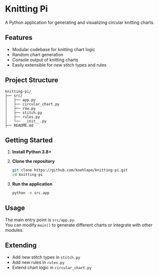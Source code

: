 # Knitting Pi

A Python application for generating and visualizing circular knitting charts.

## Features

- Modular codebase for knitting chart logic
- Random chart generation
- Console output of knitting charts
- Easily extensible for new stitch types and rules

## Project Structure

```
knitting-pi/
├── src/
│   ├── app.py
│   ├── circular_chart.py
│   ├── row.py
│   ├── stitch.py
│   ├── rules.py
│   └── __init__.py
├── README.md
```

## Getting Started

1. **Install Python 3.8+**

2. **Clone the repository**
   ```bash
   git clone https://github.com/koehlepe/knitting-pi.git
   cd knitting-pi
   ```

3. **Run the application**
   ```bash
   python -m src.app
   ```

## Usage

The main entry point is `src/app.py`.  
You can modify `main()` to generate different charts or integrate with other modules.

## Extending

- Add new stitch types in `stitch.py`
- Add new rules in `rules.py`
- Extend chart logic in `circular_chart.py`

